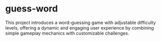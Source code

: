 # guess-word
This project introduces a word-guessing game with adjustable difficulty levels, offering a dynamic and engaging user experience by combining simple gameplay mechanics with customizable challenges.
